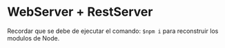 # WebServer + RestServer

Recordar que se debe de ejecutar el comando: ```$npm i``` para reconstruir los modulos de Node.